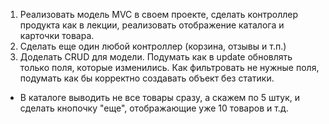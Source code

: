 1. Реализовать модель MVC в своем проекте, сделать контроллер продукта как в лекции, реализовать отображение каталога и карточки товара.
2. Сделать еще один любой контроллер (корзина, отзывы и т.п.)
3. Доделать CRUD для модели. Подумать как в update обновлять только поля, которые изменились. Как фильтровать не нужные поля, подумать как бы корректно создавать объект без статики.
* В каталоге выводить не все товары сразу, а скажем по 5 штук, и сделать кнопочку "еще", отображающие уже 10 товаров и т.д.


